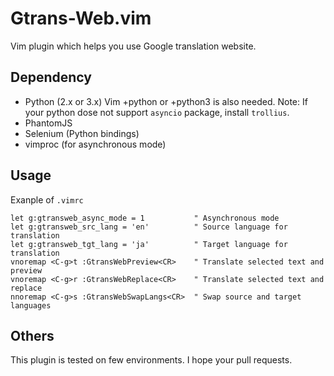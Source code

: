 # Gtrans-Web.vim #

Vim plugin which helps you use Google translation website.


## Dependency ##
* Python (2.x or 3.x)
    Vim +python or +python3 is also needed.
    Note:
      If your python dose not support `asyncio` package, install `trollius`.
* PhantomJS
* Selenium (Python bindings)
* vimproc (for asynchronous mode)

## Usage ##
Exanple of `.vimrc`

```vim
let g:gtransweb_async_mode = 1           " Asynchronous mode
let g:gtransweb_src_lang = 'en'          " Source language for translation
let g:gtransweb_tgt_lang = 'ja'          " Target language for translation
vnoremap <C-g>t :GtransWebPreview<CR>    " Translate selected text and preview
vnoremap <C-g>r :GtransWebReplace<CR>    " Translate selected text and replace
nnoremap <C-g>s :GtransWebSwapLangs<CR>  " Swap source and target languages
```

## Others ##
This plugin is tested on few environments.
I hope your pull requests.
